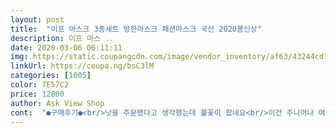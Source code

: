 ```yaml
---
layout: post 
title:  "이프 마스크 3종세트 방한마스크 패션마스크 국산 2020봄신상" 
description: 이프 마스 ..
date: 2020-03-06 06:11:11 
img: https://static.coupangcdn.com/image/vendor_inventory/af63/43244cd1433327493230fcf4a1f45d970c61513172846ff761aa180003b3.jpg 
linkUrl: https://coupa.ng/bsC3lM 
categories: [1005] 
color: 7E57C2 
price: 12800 
author: Ask View Shop 
cont:  "●구매후기●<br/>낫을 주문했다고 생각했는데 불꽃이 왔네요<br/>이건 주니어나 여성 성인용같이요 7살 8살 아이들용으로 산건데 너무 커요 질은 괜찮은것 같아요<br/>이쁜데요 5살아이가 하긴에 코가 쫌 떠요 귀쪽을 한바퀴돌려하면 그나마 괨찮긴하네요<br/>일회용 마스크 구입하기 힘든데, 점점 따뜻해지는 날씨에 답답할까  걱정이긴하지만 디자인도 색감도 예뻐 좋습니다.<br/><br/>착각을 한건지 중간에 품절이 되서 불꽃이 온건지 아리까리 알수 없어 걍 씁니다<br/>낫을 주문했다고 생각했는데 불꽃이 왔네요<br/>이건 주니어나 여성 성인용같이요 7살 8살 아이들용으로 산건데 너무 커요 질은 괜찮은것 같아요<br/>이쁜데요 5살아이가 하긴에 코가 쫌 떠요 귀쪽을 한바퀴돌려하면 그나마 괨찮긴하네요<br/>일회용 마스크 구입하기 힘든데, 점점 따뜻해지는 날씨에 답답할까  걱정이긴하지만 디자인도 색감도 예뻐 좋습니다.<br/><br/>착각을 한건지 중간에 품절이 되서 불꽃이 온건지 아리까리 알수 없어 걍 씁니다<br/>" 
---
```

